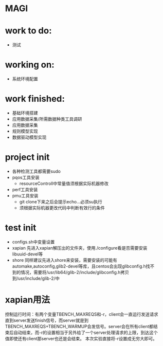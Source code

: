 # MAGI
# work to do:
  - 测试
# working on:  
  - 系统环境配置
# work finished:
  - 基础环境搭建
  - 应用数据采集/所需数据种类工具调研
  - 应用数据采集
  - 规则模型实现
  - 数据驱动模型实现
  
# project init
  - 各种检测工具都需要sudo
  - pqos工具安装
    - resourceControll中常量值须根据实际机器修改
  - perf工具安装
  - pmu工具安装
    - git clone下来之后会提示echo...必须su执行
    - 须根据实际机器更改代码中判断有效行的条件

# test init
  - configs.sh中变量设置
  - xapian
    先进入xapian解压出的文件夹，使用./configure看是否需要安装libuuid-devel等
  - shore
    同样建议先进入shore来安装，需要安装的可能有automake,autoconfig,glib2-devel等库，且centos会出现glibconfig.h找不到的情况，需要将/usr/lib64/glib-2/include/glibconfig.h拷贝到/usr/include/glib-2/中

# xapian用法
控制运行时间：有两个变量TBENCH_MAXREQS和-r，client会一直运行发送请求直到server发送finish信号，而server就是到TBENCH_MAXREQS+TBENCH_WARMUP会发信号。server会在所有client都结束后自动结束，而-r的设置相当于另外给了一个server处理请求的上限，到达这个值即使还有client那server也还是会结束。
本次实验直接将-r设置成无穷大即可。

